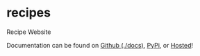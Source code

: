 # recipes

Recipe Website

Documentation can be found on [Github (./docs)](./docs), [PyPi](https://pypi.org/project/recipes/), or [Hosted](https://recipes.kyleking.me/)!
